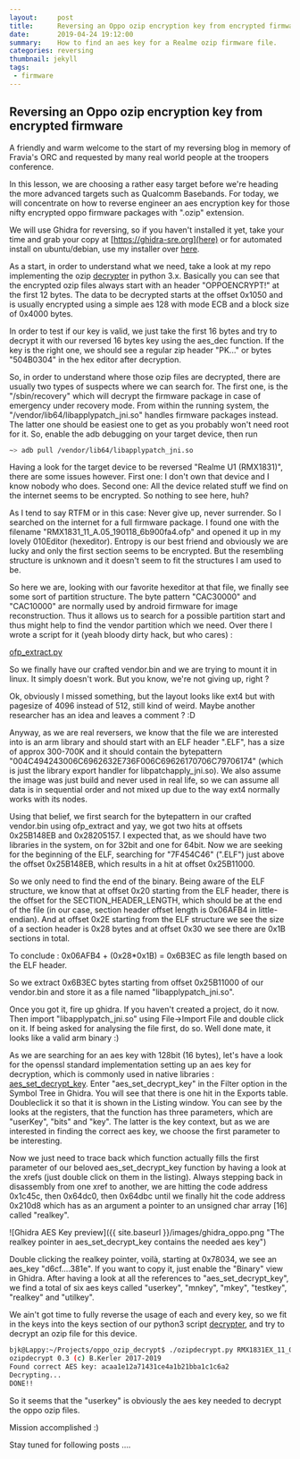 ```yaml
---
layout:     post
title:      Reversing an Oppo ozip encryption key from encrypted firmware
date:       2019-04-24 19:12:00
summary:    How to find an aes key for a Realme ozip firmware file.
categories: reversing
thumbnail: jekyll
tags:
 - firmware
---
```


## Reversing an Oppo ozip encryption key from encrypted firmware

A friendly and warm welcome to the start of my reversing blog in memory of Fravia's ORC and requested by many real world people at the troopers conference.

In this lesson, we are choosing a rather easy target before we're heading the more advanced targets such as Qualcomm Basebands. For today, we will concentrate on how to reverse engineer an aes encryption key for those nifty encrypted oppo firmware packages with ".ozip" extension.

We will use Ghidra for reversing, so if you haven't installed it yet, take your time and grab your copy at [https://ghidra-sre.org](here) or for automated install on ubuntu/debian, use my installer over [here](https://github.com/bkerler/ghidra_installer).

As a start, in order to understand what we need, take a look at my repo implementing the ozip [decrypter](https://github.com/bkerler/oppo_ozip_decrypt/blob/master/ozipdecrypt.py) in python 3.x. Basically you can see that the encrypted ozip files always start with an header "OPPOENCRYPT!" at the first 12 bytes. The data to be decrypted starts at the offset 0x1050 and is usually encrypted using a simple aes 128 with mode ECB and a block size of 0x4000 bytes.

In order to test if our key is valid, we just take the first 16 bytes and try to decrypt it with our reversed 16 bytes key using the aes_dec function. If the key is the right one, we should see a regular zip header "PK..." or bytes "504B0304" in the hex editor after decryption.

So, in order to understand where those ozip files are decrypted, there are usually two types of suspects where we can search for. The first one, is the "/sbin/recovery" which will decrypt the firmware package in case of emergency under recovery mode. From within the running system, the "/vendor/lib64/libapplypatch_jni.so" handles firmware packages instead. The latter one should be easiest one to get as you probably won't need root for it. So, enable the adb debugging on your target device, then run 

```bash
~> adb pull /vendor/lib64/libapplypatch_jni.so
```

Having a look for the target device to be reversed "Realme U1 (RMX1831)", there are some issues however. First one: I don't own that device and I know nobody who does. Second one: All the device related stuff we find on the internet seems to be encrypted. So nothing to see here, huh? 

As I tend to say RTFM or in this case: Never give up, never surrender. So I searched on the internet for a full firmware package. I found one with the filename "RMX1831_11_A.05_190118_6b900fa4.ofp" and opened it up in my lovely 010Editor (hexeditor). Entropy is our best friend and obviously we are lucky and only the first section seems to be encrypted. But the resembling structure is unknown and it doesn't seem to fit the structures I am used to be.

So here we are, looking with our favorite hexeditor at that file, we finally see some sort of partition structure. The byte pattern "CAC30000" and "CAC10000" are normally used by android firmware for image reconstruction. Thus it allows us to search for a possible partition start and thus might help to find the vendor partition which we need. Over there I wrote a script for it (yeah bloody dirty hack, but who cares) :

[ofp_extract.py](https://github.com/bkerler/bkerler.github.io/stuff/ofp_extract.py)

So we finally have our crafted vendor.bin and we are trying to mount it in linux. It simply doesn't work. But you know, we're not giving up, right ?

Ok, obviously I missed something, but the layout looks like ext4 but with pagesize of 4096 instead of 512, still kind of weird.
Maybe another researcher has an idea and leaves a comment ? :D

Anyway, as we are real reversers, we know that the file we are interested into is an arm library and should start with an ELF header ".ELF", has a size of approx 300-700K and it should contain the bytepattern "004C494243006C6962632E736F006C69626170706C79706174" (which is just the library export handler for libpatchapply_jni.so). We also assume the image was just build
and never used in real life, so we can assume all data is in sequential order and not mixed up due to the way ext4 normally works with its nodes.

Using that belief, we first search for the bytepattern in our crafted vendor.bin using ofp_extract and yay, we got two hits at offsets 0x25B148EB and 0x28205157. I expected that, as we should have two libraries in the system, on for 32bit and one for 64bit. Now we are seeking for the beginning of the ELF, searching for "7F454C46" (".ELF") just above the offset 0x25B148EB, which results in a hit at offset 0x25B11000.

So we only need to find the end of the binary. Being aware of the ELF structure, we know that at offset 0x20 starting from the ELF header, there is the offset for the SECTION_HEADER_LENGTH, which should be at the end of the file (in our case, section header offset length is 0x06AFB4 in little-endian). And at offset 0x2E starting from the ELF structure we see the size of a section header is 0x28 bytes and at offset 0x30 we see there are 0x1B sections in total. 

To conclude : 0x06AFB4 + (0x28*0x1B) = 0x6B3EC as file length based on the ELF header.

So we extract 0x6B3EC bytes starting from offset 0x25B11000 of our vendor.bin and store it as a file named "libapplypatch_jni.so".

Once you got it, fire up ghidra. If you haven't created a project, do it now. Then import "libapplypatch_jni.so" using File->Import File and double click on it. If being asked for analysing the file first, do so. Well done mate, it looks like a valid arm binary :)

As we are searching for an aes key with 128bit (16 bytes), let's have a look for the openssl standard implementation setting up an aes key for decryption, which is commonly used in native libraries : [aes_set_decrypt_key](https://docs.huihoo.com/doxygen/openssl/1.0.1c/crypto_2aes_2aes_8h.html#a2091bfbf02d00a2f4ce67085d1a0d0ac). Enter "aes_set_decrypt_key" in the Filter option in the Symbol Tree in Ghidra. You will see that there is one hit in the Exports table. Doubleclick it so that it is shown in the Listing window. You can see by the looks at the registers, that the function has three parameters, which are "userKey", "bits" and "key". The latter is the key context, but as we are interested in finding the correct aes key, we choose the first parameter to be interesting.

Now we just need to trace back which function actually fills the first parameter of our beloved aes_set_decrypt_key function by having a look at the xrefs (just double click on them in the listing). Always stepping back in disassembly from one xref to another, we are hitting the code address 0x1c45c, then 0x64dc0, then 0x64dbc until we finally hit the code address 0x210d8 which has as an argument a pointer to an unsigned char array [16] called "realkey". 

![Ghidra AES Key preview]({{ site.baseurl }}/images/ghidra_oppo.png "The realkey pointer in aes_set_decrypt_key contains the needed aes key")

Double clicking the realkey pointer, voilà, starting at 0x78034, we see an aes_key "d6cf....381e". If you want to copy it, just enable the "Binary" view in Ghidra. After having a look at all the references to "aes_set_decrypt_key", we find a total of six aes keys called "userkey", "mnkey", "mkey", "testkey", "realkey" and "utilkey".

We ain't got time to fully reverse the usage of each and every key, so we fit in the keys into the keys section of our python3 script [decrypter](https://github.com/bkerler/oppo_ozip_decrypt/blob/master/ozipdecrypt.py), and try to decrypt an ozip file for this device.

```bash
bjk@Lappy:~/Projects/oppo_ozip_decrypt$ ./ozipdecrypt.py RMX1831EX_11_OTA_0070_all_UqwwgT6ye4J1.ozip 
ozipdecrypt 0.3 (c) B.Kerler 2017-2019
Found correct AES key: acaa1e12a71431ce4a1b21bba1c1c6a2
Decrypting...
DONE!!
```

So it seems that the "userkey" is obviously the aes key needed to decrypt the oppo ozip files.

Mission accomplished :)

Stay tuned for following posts ....